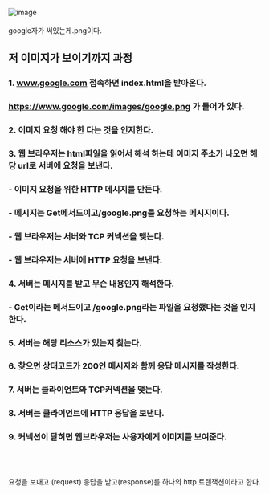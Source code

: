 ![image](https://user-images.githubusercontent.com/58407737/217024631-a3e8d98e-43c3-4e3b-bdb3-27339c3666df.png)
</br></br>
google자가 써있는게.png이다. </br>

## 저 이미지가 보이기까지 과정
### 1. www.google.com 접속하면 index.html을 받아온다. 
###   https://www.google.com/images/google.png 가 들어가 있다. 
### 2. 이미지 요청 해야 한 다는 것을 인지한다.
### 3. 웹 브라우저는 html파일을 읽어서 해석 하는데 이미지 주소가 나오면 해당 url로 서버에 요청을 보낸다.
### - 이미지 요청을 위한 HTTP 메시지를 만든다. 
### - 메시지는 Get메서드이고/google.png를 요청하는 메시지이다.
### - 웹 브라우저는 서버와 TCP 커넥션을 맺는다.
### - 웹 브라우저는 서버에 HTTP 요청을 보낸다.
### 4. 서버는 메시지를 받고 무슨 내용인지 해석한다. 
### - Get이라는 메서드이고 /google.png라는 파일을 요청했다는 것을 인지한다.
### 5. 서버는 해당 리소스가 있는지 찾는다.
### 6. 찾으면 상태코드가 200인 메시지와 함께 응답 메시지를 작성한다.
### 7. 서버는 클라이언트와 TCP커넥션을 맺는다.
### 8. 서버는 클라이언트에 HTTP 응답을 보낸다.
### 9. 커넥션이 닫히면 웹브라우저는 사용자에게 이미지를 보여준다.


</br> </br> </br>
요청을 보내고 (request)  응답을 받고(response)를 하나의 http 트랜잭션이라고 한다.
